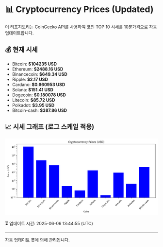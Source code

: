 
# 📊 Cryptocurrency Prices (Updated)

이 리포지토리는 CoinGecko API를 사용하여 코인 TOP 10 시세를 10분가격으로 자동 업데이트합니다.

## 💰 현재 시세
- Bitcoin: **$104235 USD**
- Ethereum: **$2488.16 USD**
- Binancecoin: **$649.34 USD**
- Ripple: **$2.17 USD**
- Cardano: **$0.660953 USD**
- Solana: **$151.41 USD**
- Dogecoin: **$0.180078 USD**
- Litecoin: **$85.72 USD**
- Polkadot: **$3.95 USD**
- Bitcoin-cash: **$387.86 USD**

## 📈 시세 그래프 (로그 스케일 적용)
![Crypto Prices](crypto_prices.png)

⏳ 업데이트 시간: 2025-06-06 13:44:55 (UTC)

---
자동 업데이트 봇에 의해 관리됩니다.
